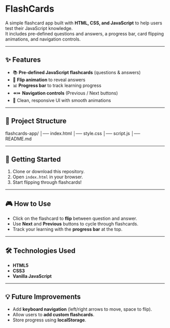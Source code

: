 # FlashCards

A simple flashcard app built with **HTML, CSS, and JavaScript** to help users test their JavaScript knowledge.  
It includes pre-defined questions and answers, a progress bar, card flipping animations, and navigation controls.

---

## ✨ Features

- 📚 **Pre-defined JavaScript flashcards** (questions & answers)
- 🔄 **Flip animation** to reveal answers
- 📊 **Progress bar** to track learning progress
- ⏪⏩ **Navigation controls** (Previous / Next buttons)
- 🎨 Clean, responsive UI with smooth animations

---

## 📂 Project Structure
flashcards-app/
│── index.html
│── style.css
│── script.js
│── README.md


---

## 🚀 Getting Started

1. Clone or download this repository.
2. Open `index.html` in your browser.
3. Start flipping through flashcards!

---

## 🎮 How to Use

- Click on the flashcard to **flip** between question and answer.
- Use **Next** and **Previous** buttons to cycle through flashcards.
- Track your learning with the **progress bar** at the top.

---

## 🛠️ Technologies Used

- **HTML5**
- **CSS3**
- **Vanilla JavaScript**

---

## 💡 Future Improvements

- Add **keyboard navigation** (left/right arrows to move, space to flip).
- Allow users to **add custom flashcards**.
- Store progress using **localStorage**.


